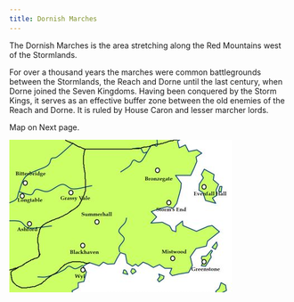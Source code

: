 ```yaml
---
title: Dornish Marches
---
```


The Dornish Marches is the area stretching along the Red Mountains west of the Stormlands.

For over a thousand years the marches were common battlegrounds between the Stormlands, the Reach and Dorne until the last century, when Dorne joined the Seven Kingdoms. Having been conquered by the Storm Kings, it serves as an effective buffer zone between the old enemies of the Reach and Dorne. It is ruled by House Caron and lesser marcher lords.

Map on Next page.

![Image](images/000020.jpg)


